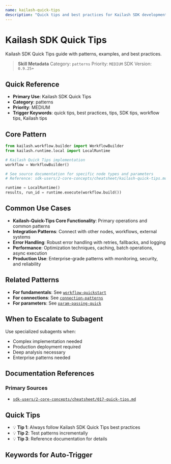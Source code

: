 ```yaml
---
name: kailash-quick-tips
description: "Quick tips and best practices for Kailash SDK development. Use when asking 'quick tips', 'best practices', 'tips', 'SDK tips', 'workflow tips', 'Kailash tips', or 'development tips'."
---
```


# Kailash SDK Quick Tips

Kailash SDK Quick Tips guide with patterns, examples, and best practices.

> **Skill Metadata**
> Category: `patterns`
> Priority: `MEDIUM`
> SDK Version: `0.9.25+`

## Quick Reference

- **Primary Use**: Kailash SDK Quick Tips
- **Category**: patterns
- **Priority**: MEDIUM
- **Trigger Keywords**: quick tips, best practices, tips, SDK tips, workflow tips, Kailash tips

## Core Pattern

```python
from kailash.workflow.builder import WorkflowBuilder
from kailash.runtime.local import LocalRuntime

# Kailash Quick Tips implementation
workflow = WorkflowBuilder()

# See source documentation for specific node types and parameters
# Reference: sdk-users/2-core-concepts/cheatsheet/kailash-quick-tips.md

runtime = LocalRuntime()
results, run_id = runtime.execute(workflow.build())
```


## Common Use Cases

- **Kailash-Quick-Tips Core Functionality**: Primary operations and common patterns
- **Integration Patterns**: Connect with other nodes, workflows, external systems
- **Error Handling**: Robust error handling with retries, fallbacks, and logging
- **Performance**: Optimization techniques, caching, batch operations, async execution
- **Production Use**: Enterprise-grade patterns with monitoring, security, and reliability

## Related Patterns

- **For fundamentals**: See [`workflow-quickstart`](#)
- **For connections**: See [`connection-patterns`](#)
- **For parameters**: See [`param-passing-quick`](#)

## When to Escalate to Subagent

Use specialized subagents when:
- Complex implementation needed
- Production deployment required
- Deep analysis necessary
- Enterprise patterns needed

## Documentation References

### Primary Sources
- [`sdk-users/2-core-concepts/cheatsheet/017-quick-tips.md`](../../../sdk-users/2-core-concepts/cheatsheet/017-quick-tips.md)

## Quick Tips

- 💡 **Tip 1**: Always follow Kailash SDK Quick Tips best practices
- 💡 **Tip 2**: Test patterns incrementally
- 💡 **Tip 3**: Reference documentation for details

## Keywords for Auto-Trigger

<!-- Trigger Keywords: quick tips, best practices, tips, SDK tips, workflow tips, Kailash tips -->

